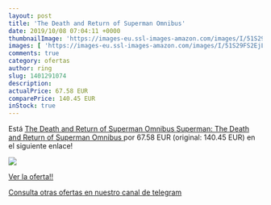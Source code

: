 ```yaml
---
layout: post
title: 'The Death and Return of Superman Omnibus'
date: 2019/10/08 07:04:11 +0000
thumbnailImage: 'https://images-eu.ssl-images-amazon.com/images/I/51S29FS2EjL._SL200_.jpg'
images: [ 'https://images-eu.ssl-images-amazon.com/images/I/51S29FS2EjL._SL200_.jpg' ]
comments: true
category: ofertas
author: ring
slug: 1401291074
description:
actualPrice: 67.58 EUR
comparePrice: 140.45 EUR
inStock: true
---
```


Está [The Death and Return of Superman Omnibus  Superman: The Death and Return of Superman Omnibus ](https://www.amazon.com/dp/1401291074/?tag=redken08-20) por 67.58 EUR (original: 140.45 EUR) en el siguiente enlace!

[![](https://images-eu.ssl-images-amazon.com/images/I/51S29FS2EjL._SL200_.jpg)](https://www.amazon.com/dp/1401291074/?tag=redken08-20)

[Ver la oferta!!](https://www.amazon.com/dp/1401291074/?tag=redken08-20)

[Consulta otras ofertas en nuestro canal de telegram](https://t.me/s/ofertas25)
